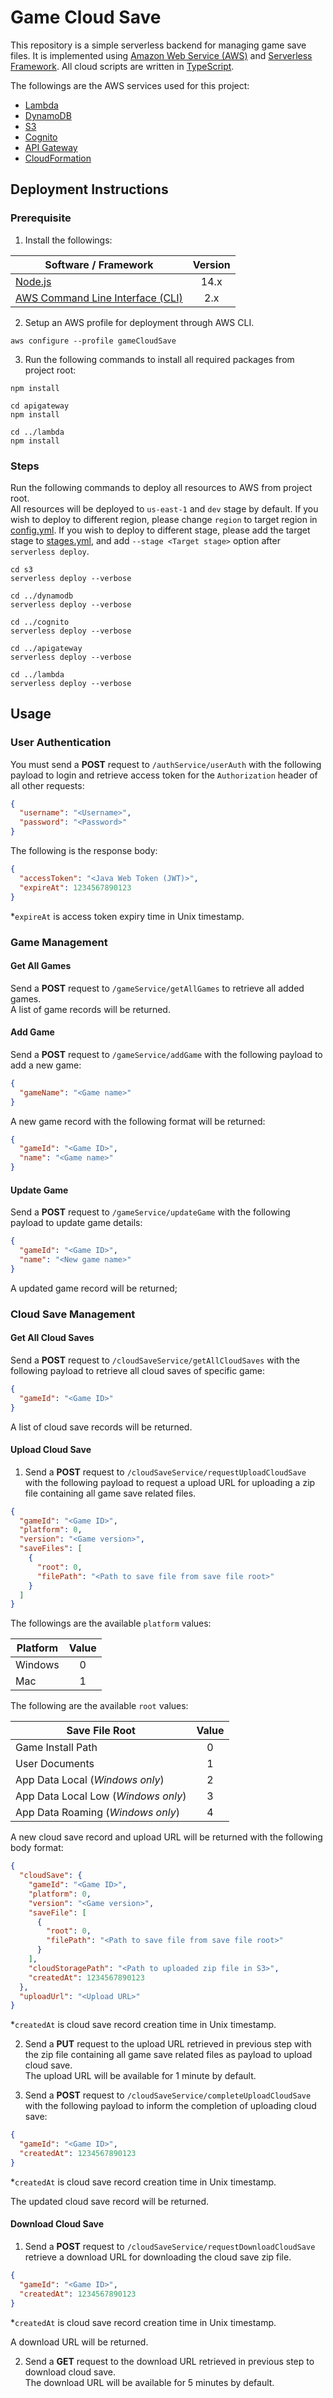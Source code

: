 # Game Cloud Save
This repository is a simple serverless backend for managing game save files.
It is implemented using [Amazon Web Service (AWS)](https://aws.amazon.com/) and [Serverless Framework](https://www.serverless.com/framework).
All cloud scripts are written in [TypeScript](https://www.typescriptlang.org/).

The followings are the AWS services used for this project:
- [Lambda](https://aws.amazon.com/lambda/)
- [DynamoDB](https://aws.amazon.com/dynamodb/)
- [S3](https://aws.amazon.com/s3/)
- [Cognito](https://aws.amazon.com/cognito/)
- [API Gateway](https://aws.amazon.com/api-gateway/)
- [CloudFormation](https://aws.amazon.com/cloudformation/)

## Deployment Instructions
### Prerequisite
1. Install the followings:

| Software / Framework                                            |  Version  |
|-----------------------------------------------------------------|:---------:|
| [Node.js](https://nodejs.org/)                                  |   14.x    |
| [AWS Command Line Interface (CLI)](https://aws.amazon.com/cli/) |    2.x    |

2. Setup an AWS profile for deployment through AWS CLI.

```shell
aws configure --profile gameCloudSave
```

3. Run the following commands to install all required packages from project root:

```shell
npm install

cd apigateway
npm install

cd ../lambda
npm install
```

### Steps
Run the following commands to deploy all resources to AWS from project root.  
All resources will be deployed to `us-east-1` and `dev` stage by default.
If you wish to deploy to different region, please change `region` to target region in [config.yml](config.yml).
If you wish to deploy to different stage, please add the target stage to [stages.yml](stages.yml), and add `--stage <Target stage>` option after `serverless deploy`.

```shell
cd s3
serverless deploy --verbose

cd ../dynamodb
serverless deploy --verbose

cd ../cognito
serverless deploy --verbose

cd ../apigateway
serverless deploy --verbose

cd ../lambda
serverless deploy --verbose
```

## Usage
### User Authentication
You must send a **POST** request to `/authService/userAuth` with the following payload to login and retrieve access token for the `Authorization` header of all other requests:

```json
{
  "username": "<Username>",
  "password": "<Password>"
}
```

The following is the response body:

```json
{
  "accessToken": "<Java Web Token (JWT)>",
  "expireAt": 1234567890123
}
```

*`expireAt` is access token expiry time in Unix timestamp.

### Game Management
#### Get All Games
Send a **POST** request to `/gameService/getAllGames` to retrieve all added games.  
A list of game records will be returned.

#### Add Game
Send a **POST** request to `/gameService/addGame` with the following payload to add a new game:

```json
{
  "gameName": "<Game name>"
}
```

A new game record with the following format will be returned:

```json
{
  "gameId": "<Game ID>",
  "name": "<Game name>"
}
```

#### Update Game
Send a **POST** request to `/gameService/updateGame` with the following payload to update game details:

```json
{
  "gameId": "<Game ID>",
  "name": "<New game name>"
}
```

A updated game record will be returned;

### Cloud Save Management
#### Get All Cloud Saves
Send a **POST** request to `/cloudSaveService/getAllCloudSaves` with the following payload to retrieve all cloud saves of specific game:

```json
{
  "gameId": "<Game ID>"
}
```

A list of cloud save records will be returned.

#### Upload Cloud Save
1. Send a **POST** request to `/cloudSaveService/requestUploadCloudSave` with the following payload to request a upload URL for uploading a zip file containing all game save related files.

```json
{
  "gameId": "<Game ID>",
  "platform": 0,
  "version": "<Game version>",
  "saveFiles": [
    {
      "root": 0,
      "filePath": "<Path to save file from save file root>"
    }
  ]
}
```

The followings are the available `platform` values:

| Platform | Value |
|----------|:-----:|
| Windows  |   0   |
| Mac      |   1   |

The following are the available `root` values:

| Save File Root                      | Value |
|-------------------------------------|:-----:|
| Game Install Path                   |   0   |
| User Documents                      |   1   |
| App Data Local (_Windows only_)     |   2   |
| App Data Local Low (_Windows only_) |   3   |
| App Data Roaming (_Windows only_)   |   4   |

A new cloud save record and upload URL will be returned with the following body format:

```json
{
  "cloudSave": {
    "gameId": "<Game ID>",
    "platform": 0,
    "version": "<Game version>",
    "saveFile": [
      {
        "root": 0,
        "filePath": "<Path to save file from save file root>"
      }
    ],
    "cloudStoragePath": "<Path to uploaded zip file in S3>",
    "createdAt": 1234567890123
  },
  "uploadUrl": "<Upload URL>"
}
```

*`createdAt` is cloud save record creation time in Unix timestamp.

2. Send a **PUT** request to the upload URL retrieved in previous step with the zip file containing all game save related files as payload to upload cloud save.  
The upload URL will be available for 1 minute by default.


3. Send a **POST** request to `/cloudSaveService/completeUploadCloudSave` with the following payload to inform the completion of uploading cloud save:

```json
{
  "gameId": "<Game ID>",
  "createdAt": 1234567890123
}
```

*`createdAt` is cloud save record creation time in Unix timestamp.

The updated cloud save record will be returned.

#### Download Cloud Save
1. Send a **POST** request to `/cloudSaveService/requestDownloadCloudSave` retrieve a download URL for downloading the cloud save zip file.

```json
{
  "gameId": "<Game ID>",
  "createdAt": 1234567890123
}
```

*`createdAt` is cloud save record creation time in Unix timestamp.

A download URL will be returned.

2. Send a **GET** request to the download URL retrieved in previous step to download cloud save.  
The download URL will be available for 5 minutes by default.